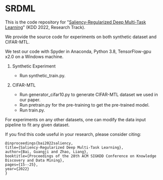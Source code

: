 # SRDML

This is the code repository for "[Saliency-Regularized Deep Multi-Task Learning](https://dl.acm.org/doi/abs/10.1145/3534678.3539442)" (KDD 2022, Research Track). 

We provide the source code for experiments on both synthetic dataset and CIFAR-MTL.

We test our code with Spyder in Anaconda, Python 3.8, TensorFlow-gpu x2.0 on a Windows machine.

1. Synthetic Experiment

   - Run synthetic_train.py.

2. CIFAR-MTL

   - Run generator_cifar10.py to generate CIFAR-MTL dataset we used in our paper.
   - Run pretrain.py for the pre-training to get the pre-trained model.
   - Run train.py.

For experiments on any other datasets, one can modify the data input pipeline to fit any given dataset.


If you find this code useful in your research, please consider citing:

    @inproceedings{bai2022saliency,
    title={Saliency-Regularized Deep Multi-Task Learning},
    author={Bai, Guangji and Zhao, Liang},
    booktitle={Proceedings of the 28th ACM SIGKDD Conference on Knowledge Discovery and Data Mining},
    pages={15--25},
    year={2022}
    }

